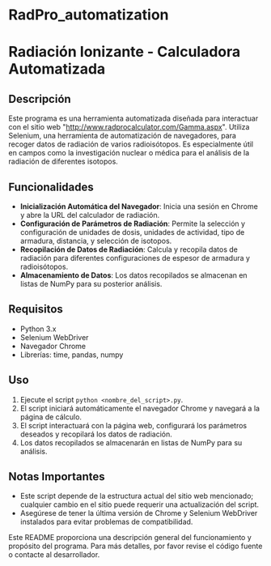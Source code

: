 # RadPro_automatization
# Radiación Ionizante - Calculadora Automatizada

## Descripción
Este programa es una herramienta automatizada diseñada para interactuar con el sitio web "http://www.radprocalculator.com/Gamma.aspx". Utiliza Selenium, una herramienta de automatización de navegadores, para recoger datos de radiación de varios radioisótopos. Es especialmente útil en campos como la investigación nuclear o médica para el análisis de la radiación de diferentes isotopos.

## Funcionalidades
- **Inicialización Automática del Navegador**: Inicia una sesión en Chrome y abre la URL del calculador de radiación.
- **Configuración de Parámetros de Radiación**: Permite la selección y configuración de unidades de dosis, unidades de actividad, tipo de armadura, distancia, y selección de isotopos.
- **Recopilación de Datos de Radiación**: Calcula y recopila datos de radiación para diferentes configuraciones de espesor de armadura y radioisótopos.
- **Almacenamiento de Datos**: Los datos recopilados se almacenan en listas de NumPy para su posterior análisis.

## Requisitos
- Python 3.x
- Selenium WebDriver
- Navegador Chrome
- Librerías: time, pandas, numpy

## Uso
1. Ejecute el script `python <nombre_del_script>.py`.
2. El script iniciará automáticamente el navegador Chrome y navegará a la página de cálculo.
3. El script interactuará con la página web, configurará los parámetros deseados y recopilará los datos de radiación.
4. Los datos recopilados se almacenarán en listas de NumPy para su análisis.

## Notas Importantes
- Este script depende de la estructura actual del sitio web mencionado; cualquier cambio en el sitio puede requerir una actualización del script.
- Asegúrese de tener la última versión de Chrome y Selenium WebDriver instalados para evitar problemas de compatibilidad.


Este README proporciona una descripción general del funcionamiento y propósito del programa. Para más detalles, por favor revise el código fuente o contacte al desarrollador.
